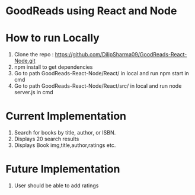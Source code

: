 # GoodReads using React and Node

# How to run Locally
1) Clone the repo :  https://github.com/DilipSharma09/GoodReads-React-Node.git 
2) npm install to get dependencies
3) Go to path GoodReads-React-Node/React/  in local and run npm start in cmd
4) Go to path GoodReads-React-Node/React/src/  in local and run node server.js in cmd

# Current Implementation
1) Search for books by title, author, or ISBN.
2) Displays 20 search results
3) Displays Book img,title,author,ratings etc.

# Future Implementation
1) User should be able to add ratings
